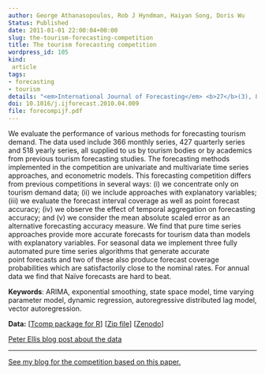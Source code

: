```yaml
---
author: George Athanasopoulos, Rob J Hyndman, Haiyan Song, Doris Wu
Status: Published
date: 2011-01-01 22:00:04+00:00
slug: the-tourism-forecasting-competition
title: The tourism forecasting competition
wordpress_id: 105
kind:
 article
tags:
- forecasting
- tourism
details: "<em>International Journal of Forecasting</em> <b>27</b>(3), 822-844"
doi: 10.1016/j.ijforecast.2010.04.009
file: forecompijf.pdf
---
```


We evaluate the performance of various methods for forecasting tourism demand. The data used include 366 monthly series, 427 quarterly series and 518 yearly series, all supplied to us by tourism bodies or by academics from previous tourism forecasting studies. The forecasting methods implemented in the competition are univariate and multivariate time series approaches, and econometric models. This forecasting competition differs from previous competitions in several ways: (i) we concentrate only on tourism demand data; (ii) we include approaches with explanatory variables; (iii) we evaluate the forecast interval coverage as well as point forecast accuracy; (iv) we observe the effect of temporal aggregation on forecasting accuracy; and (v) we consider the mean absolute scaled error as an alternative forecasting accuracy measure. We find that pure time series approaches provide more accurate forecasts for tourism data than models with explanatory variables. For seasonal data we implement three fully automated pure time series algorithms that generate accurate point forecasts and two of these also produce forecast coverage probabilities which are satisfactorily close to the nominal rates. For annual data we find that Naïve forecasts are hard to beat.

**Keywords**: ARIMA, exponential smoothing, state space model, time varying parameter model, dynamic regression, autoregressive distributed lag model, vector autoregression.

**Data:** [[Tcomp package for R](https://cran.r-project.org/package=Tcomp)] [[Zip file](https://robjhyndman.com/data/27-3-Athanasopoulos1.zip)] [[Zenodo](https://zenodo.org/communities/forecasting/search?q=tourism)]

[Peter Ellis blog post about the data](http://ellisp.github.io/blog/2016/10/19/Tcomp)

* * *

[See my blog for the competition based on this paper.](/hyndsight/tourism-forecasting-competition/)
